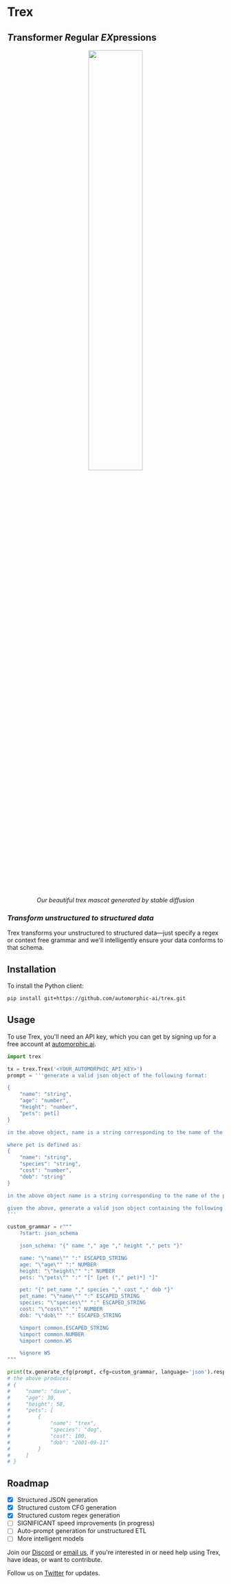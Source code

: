 # Trex

## <em>T</em>ransformer <em>R</em>egular <em>EX</em>pressions

<p align="center"><img src="https://media.discordapp.net/attachments/1107132978859085824/1128974288381288523/Screenshot_2023-07-13_050009-transformed.png" width="50%"/></p>

<p align="center"><em>Our beautiful trex mascot generated by stable diffusion</em></p>

### _Transform unstructured to structured data_

Trex transforms your unstructured to structured data—just specify a regex or context free grammar and we'll intelligently ensure your data conforms to that schema.

## Installation

To install the Python client:

```bash
pip install git+https://github.com/automorphic-ai/trex.git
```

## Usage

To use Trex, you'll need an API key, which you can get by signing up for a free account at [automorphic.ai](https://automorphic.ai).

```python
import trex

tx = trex.Trex('<YOUR_AUTOMORPHIC_API_KEY>')
prompt = '''generate a valid json object of the following format:

{
    "name": "string",
    "age": "number",
    "height": "number",
    "pets": pet[]
}

in the above object, name is a string corresponding to the name of the person, age is a number corresponding to the age of the person in inches as an integer, height is a number corresponding to the height of the person, and pets is an array of pets.

where pet is defined as:
{
    "name": "string",
    "species": "string",
    "cost": "number",
    "dob": "string"
}

in the above object name is a string corresponding to the name of the pet, species is a string corresponding to the species of the pet, cost is a number corresponding to the cost of the pet, and dob is a string corresponding to the date of birth of the pet.

given the above, generate a valid json object containing the following data: one human named dave 30 years old 5 foot 8 with a single dog pet named 'trex'. the dog costed $100 and was born on 9/11/2001.
'''

custom_grammar = r"""
    ?start: json_schema

    json_schema: "{" name "," age "," height "," pets "}"

    name: "\"name\"" ":" ESCAPED_STRING
    age: "\"age\"" ":" NUMBER
    height: "\"height\"" ":" NUMBER
    pets: "\"pets\"" ":" "[" [pet ("," pet)*] "]"

    pet: "{" pet_name "," species "," cost "," dob "}"
    pet_name: "\"name\"" ":" ESCAPED_STRING
    species: "\"species\"" ":" ESCAPED_STRING
    cost: "\"cost\"" ":" NUMBER
    dob: "\"dob\"" ":" ESCAPED_STRING

    %import common.ESCAPED_STRING
    %import common.NUMBER
    %import common.WS

    %ignore WS
"""

print(tx.generate_cfg(prompt, cfg=custom_grammar, language='json').response)
# the above produces:
# {
#     "name": "dave",
#     "age": 30,
#     "height": 58,
#     "pets": [
#         {
#             "name": "trex",
#             "species": "dog",
#             "cost": 100,
#             "dob": "2001-09-11"
#         }
#     ]
# }
```

## Roadmap

- [x] Structured JSON generation
- [x] Structured custom CFG generation
- [x] Structured custom regex generation
- [ ] SIGNIFICANT speed improvements (in progress)
- [ ] Auto-prompt generation for unstructured ETL
- [ ] More intelligent models

Join our [Discord](https://discord.gg/E8y4NcNeBe) or [email us](mailto:founders@automorphic.ai), if you're interested in or need help using Trex, have ideas, or want to contribute.

Follow us on [Twitter](https://twitter.com/AutomorphicAI) for updates.
